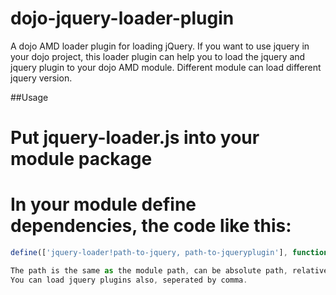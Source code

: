 dojo-jquery-loader-plugin
===========
A dojo AMD loader plugin for loading jQuery.
If you want to use jquery in your dojo project, this loader plugin can help you to load the jquery and jquery plugin to your dojo AMD module.
Different module can load different jquery version.

##Usage
# Put jquery-loader.js into your module package
# In your module define dependencies, the code like this:
```javascript
define(['jquery-loader!path-to-jquery, path-to-jqueryplugin'], function($){});

The path is the same as the module path, can be absolute path, relative path, or module name.
You can load jquery plugins also, seperated by comma.


